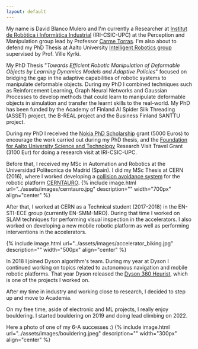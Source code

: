 ```yaml
---
layout: default
---
```

My name is David Blanco Mulero and I'm currently a Researcher at
[Institut de Robòtica i Informàtica Industrial](https://www.iri.upc.edu/) (IRI-CSIC-UPC) at the Perception and Manipulation
group lead by Professor [Carme Torras](http://www.iri.upc.edu/people/torras).
I'm also about to defend my PhD Thesis at Aalto University [Intelligent Robotics group](https://irobotics.aalto.fi/) supervised by Prof. Ville Kyrki.

My PhD Thesis "_Towards Efficient Robotic Manipulation of Deformable Objects by Learning Dynamics Models and Adaptive Policies_"
focused on bridging the gap in the adaptive capabilities of robotic systems to manipulate deformable objects.
During my PhD I combined techniques such as Reinforcement Learning, Graph Neural Networks and Gaussian Processes
to develop methods that could learn to manipulate deformable objects in simulation and transfer the learnt skills
to the real-world.
My PhD has been funded by the Academy of Finland AI Spider Silk Threading (ASSET) project, the B-REAL project and the
Business Finland SANTTU project. 

During my PhD I received the [Nokia PhD Scholarship](https://nokiafoundation.com/grants/nokia-scholarship/) grant
(5000 Euros) to encourage the work carried out during my PhD thesis, and the 
[Foundation for Aalto University Science and Technology](https://www.aalto.fi/en/foundation-for-aalto-university-science-and-technology)
Research Visit Travel Grant (3100 Eur) for doing a research visit at IRI-CSIC-UPC.

Before that, I received my MSc in Automation and Robotics at the Universidad Politecnica de Madrid (Spain).
I did my  MSc Thesis at CERN (2016), where I worked developing a [collision avoidance system](https://doi.org/10.1145/3068796.3068800) 
for the robotic platform [CERNTAURO](https://ieeexplore.ieee.org/document/8391705).
{% include image.html url="../assets/images/cerntauro.jpg" description="" width="700px" align="center" %}


After that, I worked at CERN as a Technical student (2017-2018) in the EN-STI-ECE group (currently EN-SMM-MRO).
During that time I worked on SLAM techniques for performing visual inspection in the accelerators.
I also worked on developing a new mobile robotic platform as well as performing interventions in the accelerators.

{% include image.html url="../assets/images/accelerator_biking.jpg" description="" width="500px" align="center" %}

In 2018 I joined Dyson algorithm's team. 
During my year at Dyson I continued working on topics related to autonomous navigation and mobile robotic platforms.
That year Dyson released the [Dyson 360 Heurist](https://www.dyson.co.uk/smart-home/smart-robot-vacuum), 
which is one of the projects I worked on.

After my time in industry and working close to research, I decided to step up and move to Academia.


On my free time, aside of electronic and ML projects, I really enjoy bouldering.
I started bouldering on 2019 and doing lead climbing on 2022.

Here a photo of one of my 6-A successes :)
{% include image.html url="../assets/images/bouldering.jpeg" description="" width="300px" align="center" %}
